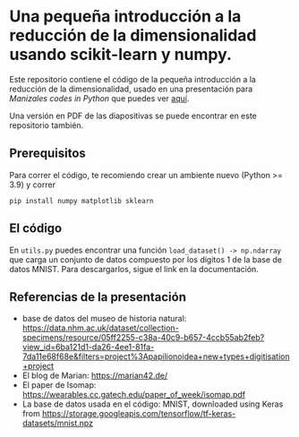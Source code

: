 # Una pequeña introducción a la reducción de la dimensionalidad usando scikit-learn y numpy.

Este repositorio contiene el código de la pequeña introducción a la reducción de la dimensionalidad, usado en una presentación para *Manizales codes in Python* que puedes ver [aquí]().

Una versión en PDF de las diapositivas se puede encontrar en este repositorio también.

## Prerequisitos

Para correr el código, te recomiendo crear un ambiente nuevo (Python >= 3.9) y correr

```
pip install numpy matplotlib sklearn
```

## El código

En `utils.py` puedes encontrar una función `load_dataset() -> np.ndarray` que carga un conjunto de datos compuesto por los dígitos 1 de la base de datos MNIST. Para descargarlos, sigue el link en la documentación.

## Referencias de la presentación
- base de datos del museo de historia natural: https://data.nhm.ac.uk/dataset/collection-specimens/resource/05ff2255-c38a-40c9-b657-4ccb55ab2feb?view_id=6ba121d1-da26-4ee1-81fa-7da11e68f68e&filters=project%3Apapilionoidea+new+types+digitisation+project
- El blog de Marian: https://marian42.de/
- El paper de Isomap: https://wearables.cc.gatech.edu/paper_of_week/isomap.pdf
- La base de datos usada en el código: MNIST, downloaded using Keras from https://storage.googleapis.com/tensorflow/tf-keras-datasets/mnist.npz
